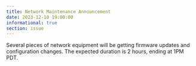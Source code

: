 ```yaml
---
title: Network Maintenance Announcement 
date: 2023-12-10 19:00:00
informational: true
section: issue
---
```


Several pieces of network equipment will be getting firmware updates and configuration changes. The expected duration is 2 hours, ending at 1PM PDT.
